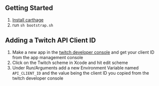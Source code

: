## Getting Started
1. [Install carthage](https://github.com/Carthage/Carthage#installing-carthage)
2. run `sh bootstrap.sh`

## Adding a Twitch API Client ID
1. Make a new app in the [twitch developer console](https://glass.twitch.tv/console) and get your client ID from the app management console
2. Click on the Twitch scheme in Xcode and hit edit scheme
3. Under Run/Arguments add a new Environment Variable named `API_CLIENT_ID` and the value being the client ID you copied from the twitch developer console
